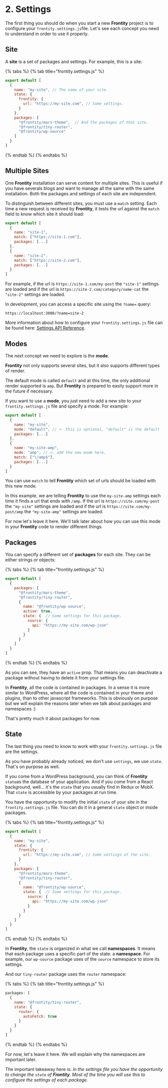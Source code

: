# 2. Settings

The first thing you should do when you start a new **Frontity** project is to configure your `frontity.settings.js`file. Let's see each concept you need to understand in order to use it properly.

## Site

A **site** is a set of packages and settings. For example, this is a site:

{% tabs %}
{% tab title="frontity.settings.js" %}
```javascript
export default [
  {
    name: "my-site", // The name of your site.
    state: {
      frontity: {
        url: "https://my-site.com", // Some settings.
      }
    },
    packages: [
      "@frontity/mars-theme",  // And the packages of that site.
      "@frontity/tiny-router",
      "@frontity/wp-source"
    ]
  }
]
```
{% endtab %}
{% endtabs %}

## Multiple Sites

One **Frontity** installation can serve content for multiple sites. This is useful if you have severals blogs and want to manage all the same with the same installation. Both the packages and settings of each site are independent. 

To distinguish between different sites, you must use a `match` setting. Each time a new request is received by **Frontity**, it tests the url against the `match` field to know which site it should load:

```javascript
export default [
  {
    name: "site-1",
    match: ["https://site-1.com"],
    packages: [...]
  },
  {
    name: "site-2",
    match: ["https://site-2.com"],
    packages: [...]
  }
]
```

For example, if the url is `https://site-1.com/my-post` the `"site-1"` settings are loaded and if the url is `https://site-2.com/category/some-cat` the `"site-2"` settings are loaded.

In development, you can access a specific site using the `?name=` query:

```text
https://localhost:3000/?name=site-2
```

More information about how to configure your `frontity.settings.js` file can be found here: [Settings API Reference](https://docs.frontity.org/api-reference-1/file-settings).

## Modes

The next concept we need to explore is the **mode**.

**Frontity** not only supports several sites, but it also supports different types of render. 

The default mode is called `default` and at this time, the only additional render supported is `amp`. But **Frontity** is prepared to easily support more in the future if necessary. 

If you want to use a **mode**, you just need to add a new site to your `frontity.settings.js` file and specify a mode. For example:

```javascript
export default [
  {
    name: "my-site",
    mode: "default", // <- this is optional, "default" is the default :)
    packages: [...]
  },
  {
    name: "my-site-amp",
    mode: "amp", // <- add the new mode here.
    match: ["\/amp$"],
    packages: [...]
  }
]
```

You can use  `match` to tell **Frontity** which set of urls should be loaded with this new mode. 

In this example, we are telling **Frontity** to use the `my-site-amp` settings each time it finds a url that ends with `/amp`. If the url is `https://site.com/my-post` the `"my-site"` settings are loaded and if the url is `https://site.com/my-post/amp` the `"my-site-amp"` settings are loaded.

For now let's leave it here. We'll talk later about how you can use this mode in your **Frontity** code to render different things.

## Packages

You can specify a different set of **packages** for each site. They can be either strings or objects:

{% tabs %}
{% tab title="frontity.settings.js" %}
```javascript
export default [
  {
    packages: [
      "@frontity/mars-theme",
      "@frontity/tiny-router",
      {
        name: "@frontity/wp-source",
        active: true,
        state: {  // Some settings for this package.
          source: {
            api: "https://my-site.com/wp-json"
          }
        }
      }
    ]
  }
]
```
{% endtab %}
{% endtabs %}

As you can see, they have an `active` prop. That means you can deactivate a package without having to delete it from your settings file.

In **Frontity**, all the code is contained in packages. In a sense it is more similar to WordPress, where all the code is contained in your theme and plugins, than to other javascript frameworks. This is obviously on purpose but we will explain the reasons later when we talk about packages and namespaces :\)

That's pretty much it about packages for now.

## State

The last thing you need to know to work with your `frontity.settings.js` file are the settings.

As you have probably already noticed, we don't use `settings`, we use `state`. That's on purpose as well. 

If you come from a WordPress background, you can think of **Frontity** `state`as the database of your application. And if you come from a React background, well... it's the `state` that you usually find in Redux or MobX. That `state` is accessible by your packages at run time. 

You have the opportunity to modify the initial `state` of your site in the `frontity.settings.js` file. You can do it in a general `state` object or inside packages.

{% tabs %}
{% tab title="frontity.settings.js" %}
```javascript
export default [
  {
    name: "my-site",
    state: {
      frontity: {
        url: "https://my-site.com", // Some settings of the site.
      }
    },
    packages: [
      "@frontity/mars-theme",
      "@frontity/tiny-router",
      {
        name: "@frontity/wp-source",
        state: {  // Some settings for this package.
          source: {
            api: "https://my-site.com/wp-json"
          }
        }
      }
    ]
  }
]
```
{% endtab %}
{% endtabs %}

In **Frontity**, the `state` is  organized in what we call **namespaces**. It means that each package uses a specific part of the state: a **namespace**. For example, our `wp-source` package uses of the `source` namespace to store its settings. 

And our `tiny-router` package uses the `router` namespace:

{% tabs %}
{% tab title="frontity.settings.js" %}
```javascript
packages: [
  {
    name: "@frontity/tiny-router",
    state: {
      router: {
        autoFetch: true
      }
    }
  }
]
```
{% endtab %}
{% endtabs %}

For now, let's leave it here. We will explain why the namespaces are important later.

The important takeaway here is: _In the settings file you have the opportunity to change the `state` of **Frontity**. Most of the time you will use this to configure the settings of each package._

